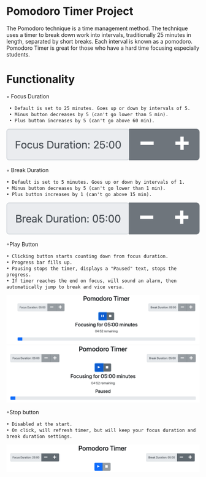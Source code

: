 # Pomodoro Timer Project


The Pomodoro technique is a time management method.
The technique uses a timer to break down work into intervals, traditionally 25 minutes in length, separated by short breaks. Each interval is known as a pomodoro. Pomodoro Timer is great for those who have a hard time focusing especially students.


# Functionality

  ◦ Focus Duration
  
     • Default is set to 25 minutes. Goes up or down by intervals of 5.
     • Minus button decreases by 5 (can't go lower than 5 min).
     • Plus button increases by 5 (can't go above 60 min).
    
   <img src="public/image/focus.png">  
     
  ◦ Break Duration
  
    • Default is set to 5 minutes. Goes up or down by intervals of 1.
    • Minus button decreases by 5 (can't go lower than 1 min).
    • Plus button increases by 1 (can't go above 15 min).
    
   <img src="public/image/break.png"> 
  
  
  ◦Play Button
  
    • Clicking button starts counting down from focus duration.
    • Progress bar fills up.
    • Pausing stops the timer, displays a "Paused" text, stops the progress.
    • If timer reaches the end on focus, will sound an alarm, then automatically jump to break and vice versa.
    
   
   <img src="public/image/play.png">
   <img src="public/image/paused.png">
  
  
  ◦Stop button
	
    • Disabled at the start.
    • On click, will refresh timer, but will keep your focus duration and break duration settings.
   
   <img src="public/image/stop.png">

